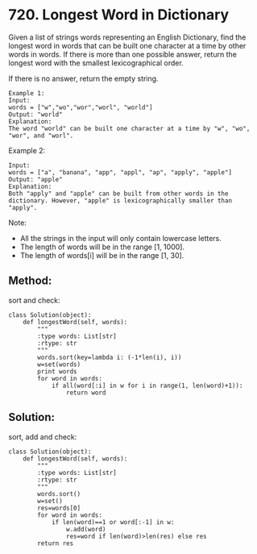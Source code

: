 # 720. Longest Word in Dictionary

Given a list of strings words representing an English Dictionary, find the longest word in words that can be built one character at a time by other words in words. If there is more than one possible answer, return the longest word with the smallest lexicographical order.

If there is no answer, return the empty string.

    Example 1:
    Input: 
    words = ["w","wo","wor","worl", "world"]
    Output: "world"
    Explanation: 
    The word "world" can be built one character at a time by "w", "wo", "wor", and "worl".

Example 2:

    Input: 
    words = ["a", "banana", "app", "appl", "ap", "apply", "apple"]
    Output: "apple"
    Explanation: 
    Both "apply" and "apple" can be built from other words in the dictionary. However, "apple" is lexicographically smaller than "apply".

Note:

- All the strings in the input will only contain lowercase letters.
- The length of words will be in the range [1, 1000].
- The length of words[i] will be in the range [1, 30].

## Method:

sort and check:

    class Solution(object):
        def longestWord(self, words):
            """
            :type words: List[str]
            :rtype: str
            """
            words.sort(key=lambda i: (-1*len(i), i))
            w=set(words)
            print words
            for word in words:
                if all(word[:i] in w for i in range(1, len(word)+1)):
                    return word
                    
## Solution:

sort, add and check:

    class Solution(object):
        def longestWord(self, words):
            """
            :type words: List[str]
            :rtype: str
            """
            words.sort()
            w=set()
            res=words[0]
            for word in words:
                if len(word)==1 or word[:-1] in w:
                    w.add(word)
                    res=word if len(word)>len(res) else res
            return res